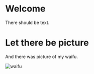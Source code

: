 # Welcome
There should be text.
# Let there be picture
And there was picture of my waifu.

![waifu](https://github.com/gtb-2022-zhang-ying/.github/blob/master/assets/waifu.jpeg)

